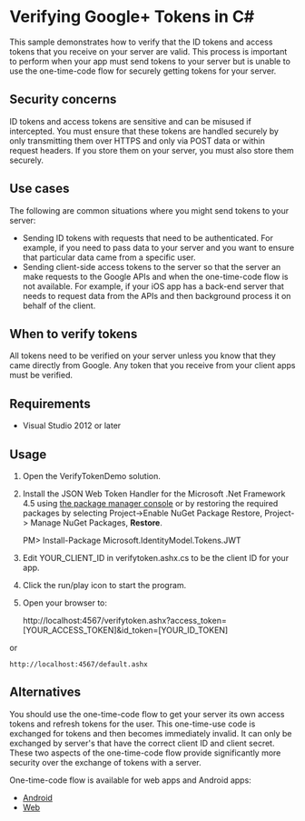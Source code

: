 # Verifying Google+ Tokens in C# 

This sample demonstrates how to verify that the ID tokens and access tokens that you receive on your server are valid. This process is important to perform when your app must send tokens to your server but  is unable to use the one-time-code flow for securely getting tokens for your server.

## Security concerns

ID tokens and access tokens are sensitive and can be misused if intercepted. You must ensure that these tokens are handled securely by only transmitting them over HTTPS and only via POST data or within request headers. If you store them on your server, you must also store them securely.

## Use cases

The following are common situations where you might send tokens to your server:

* Sending ID tokens with requests that need to be authenticated. For example, if you need to pass data to your server and you want to ensure that particular data came from a specific user.
* Sending client-side access tokens to the server so that the server an make requests to the Google APIs and when the one-time-code flow is not available. For example, if your iOS app has a back-end server that needs to request data from the APIs and then background process it on behalf of the client.

## When to verify tokens

All tokens need to be verified on your server unless you know that they came directly from Google. Any token that you receive from your client apps must be verified.

## Requirements ##
* Visual Studio 2012 or later

## Usage ##
1. Open the VerifyTokenDemo solution.
2. Install the JSON Web Token Handler for the Microsoft .Net Framework 4.5 using [the package manager console](http://docs.nuget.org/docs/start-here/using-the-package-manager-console) or by restoring the required packages by selecting Project->Enable NuGet Package Restore, Project-> Manage NuGet Packages, **Restore**.

    PM> Install-Package Microsoft.IdentityModel.Tokens.JWT
2. Edit YOUR_CLIENT_ID in verifytoken.ashx.cs to be the client ID for your app.
3. Click the run/play icon to start the program.
4. Open your browser to: 

    http://localhost:4567/verifytoken.ashx?access_token=[YOUR_ACCESS_TOKEN]&id_token=[YOUR_ID_TOKEN]

or

    http://localhost:4567/default.ashx

## Alternatives

You should use the one-time-code flow to get your server its own access tokens and refresh tokens for the user. This one-time-use code is exchanged for tokens and then becomes immediately invalid. It can only be exchanged by server's that have the correct client ID and client secret. These two aspects of the one-time-code flow provide significantly more security over the exchange of tokens with a server.

One-time-code flow is available for web apps and Android apps:
+ [Android](https://developers.google.com/+/mobile/android/sign-in#server-side_access_for_your_app)
+ [Web](https://developers.google.com/+/web/signin/server-side-flow)
